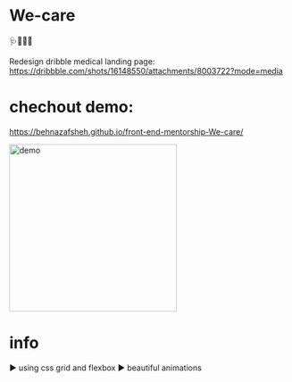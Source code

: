 # We-care

🩺💉🦠💊

Redesign dribble medical landing page: 
https://dribbble.com/shots/16148550/attachments/8003722?mode=media


# chechout demo:
https://behnazafsheh.github.io/front-end-mentorship-We-care/


<img width= "300" alt= "demo" src="https://user-images.githubusercontent.com/19150633/173232115-7d1c33d5-5f83-455a-bb26-42cc5f772ac2.jpg">

# info
▶️ using css grid and flexbox
▶️ beautiful animations
